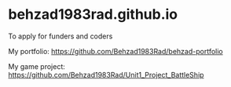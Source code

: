 # behzad1983rad.github.io
To apply for funders and coders 

My portfolio: 
https://github.com/Behzad1983Rad/behzad-portfolio

My game project: 
https://github.com/Behzad1983Rad/Unit1_Project_BattleShip




